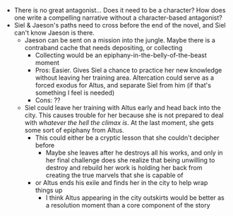 - There is no great antagonist... Does it need to be a character? How does one write a compelling narrative without a character-based antagonist?
- Siel & Jaeson's paths need to cross before the end of the novel, and Siel can't know Jaeson is there.
	- Jaeson can be sent on a mission into the jungle. Maybe there is a contraband cache that needs depositing, or collecting
		- Collecting would be an epiphany-in-the-belly-of-the-beast moment
		- Pros: Easier. Gives Siel a chance to practice her new knowledge without leaving her training area. Altercation could serve as a forced exodus for Altus, and separate Siel from him (if that's something I feel is needed)
		- Cons: ??
	- Siel could leave her training with Altus early and head back into the city. This causes trouble for her because she is not prepared to deal with *whatever the hell the climax is*. At the last moment, she gets some sort of epiphany from Altus.
		- This could either be a cryptic lesson that she couldn't decipher before
			- Maybe she leaves after he destroys all his works, and only in her final challenge does she realize that being unwilling to destroy and rebuild her work is holding her back from creating the true marvels that she is capable of
		- or Altus ends his exile and finds her in the city to help wrap things up
			- I think Altus appearing in the city outskirts would be better as a resolution moment than a core component of the story